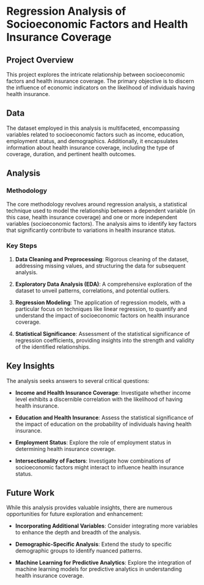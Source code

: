 # Regression Analysis of Socioeconomic Factors and Health Insurance Coverage

## Project Overview

This project explores the intricate relationship between socioeconomic factors and health insurance coverage. The primary objective is to discern the influence of economic indicators on the likelihood of individuals having health insurance.

## Data

The dataset employed in this analysis is multifaceted, encompassing variables related to socioeconomic factors such as income, education, employment status, and demographics. Additionally, it encapsulates information about health insurance coverage, including the type of coverage, duration, and pertinent health outcomes.

## Analysis

### Methodology

The core methodology revolves around regression analysis, a statistical technique used to model the relationship between a dependent variable (in this case, health insurance coverage) and one or more independent variables (socioeconomic factors). The analysis aims to identify key factors that significantly contribute to variations in health insurance status.

### Key Steps

1. **Data Cleaning and Preprocessing**: Rigorous cleaning of the dataset, addressing missing values, and structuring the data for subsequent analysis.

2. **Exploratory Data Analysis (EDA)**: A comprehensive exploration of the dataset to unveil patterns, correlations, and potential outliers.

3. **Regression Modeling**: The application of regression models, with a particular focus on techniques like linear regression, to quantify and understand the impact of socioeconomic factors on health insurance coverage.

4. **Statistical Significance**: Assessment of the statistical significance of regression coefficients, providing insights into the strength and validity of the identified relationships.

## Key Insights

The analysis seeks answers to several critical questions:

- **Income and Health Insurance Coverage**: Investigate whether income level exhibits a discernible correlation with the likelihood of having health insurance.

- **Education and Health Insurance**: Assess the statistical significance of the impact of education on the probability of individuals having health insurance.

- **Employment Status**: Explore the role of employment status in determining health insurance coverage.

- **Intersectionality of Factors**: Investigate how combinations of socioeconomic factors might interact to influence health insurance status.

## Future Work

While this analysis provides valuable insights, there are numerous opportunities for future exploration and enhancement:

- **Incorporating Additional Variables**: Consider integrating more variables to enhance the depth and breadth of the analysis.

- **Demographic-Specific Analysis**: Extend the study to specific demographic groups to identify nuanced patterns.

- **Machine Learning for Predictive Analytics**: Explore the integration of machine learning models for predictive analytics in understanding health insurance coverage.

